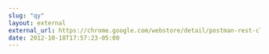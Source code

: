 ```yaml
---
slug: "qy"
layout: external
external_url: https://chrome.google.com/webstore/detail/postman-rest-client/fdmmgilgnpjigdojojpjoooidkmcomcm
date: 2012-10-18T17:57:23-05:00
---
```

